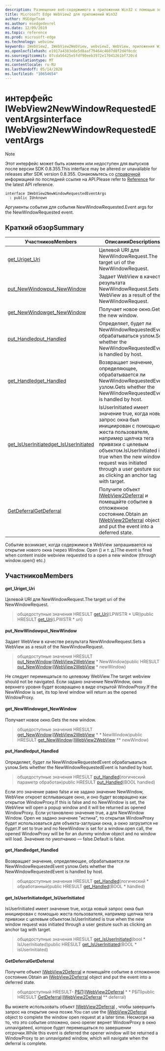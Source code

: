 ```yaml
---
description: Размещение веб-содержимого в приложении Win32 с помощью элемента управления Microsoft Edge WebView2
title: Microsoft Edge WebView2 для приложений Win32
author: MSEdgeTeam
ms.author: msedgedevrel
ms.date: 12/09/2019
ms.topic: reference
ms.prod: microsoft-edge
ms.technology: webview
keywords: IWebView2, IWebView2WebView, webview2, WebView, приложения Win32, Win32, EDGE
ms.openlocfilehash: e1917a4383e6e5d8aaf79464c4607d8f2d4f0cdc
ms.sourcegitcommit: 07cda56425e5fdf90eeb3972e17041261bf720cd
ms.translationtype: MT
ms.contentlocale: ru-RU
ms.lasthandoff: 05/14/2020
ms.locfileid: "10654654"
---
```

# <span data-ttu-id="42b16-104">интерфейс IWebView2NewWindowRequestedEventArgs</span><span class="sxs-lookup"><span data-stu-id="42b16-104">interface IWebView2NewWindowRequestedEventArgs</span></span> 

> [!NOTE]
> <span data-ttu-id="42b16-105">Этот интерфейс может быть изменен или недоступен для выпусков после версии SDK 0.8.355.</span><span class="sxs-lookup"><span data-stu-id="42b16-105">This interface may be altered or unavailable for releases after SDK version 0.8.355.</span></span> <span data-ttu-id="42b16-106">Ознакомьтесь со [справочной](../../../webview2-api-reference.md) информацией по последней ссылке на API.</span><span class="sxs-lookup"><span data-stu-id="42b16-106">Please refer to [Reference](../../../webview2-api-reference.md) for the latest API reference.</span></span>

```
interface IWebView2NewWindowRequestedEventArgs
  : public IUnknown
```

<span data-ttu-id="42b16-107">Аргументы события для события NewWindowRequested.</span><span class="sxs-lookup"><span data-stu-id="42b16-107">Event args for the NewWindowRequested event.</span></span>

## <span data-ttu-id="42b16-108">Краткий обзор</span><span class="sxs-lookup"><span data-stu-id="42b16-108">Summary</span></span>

 <span data-ttu-id="42b16-109">Участников</span><span class="sxs-lookup"><span data-stu-id="42b16-109">Members</span></span>                        | <span data-ttu-id="42b16-110">Описания</span><span class="sxs-lookup"><span data-stu-id="42b16-110">Descriptions</span></span>
--------------------------------|---------------------------------------------
[<span data-ttu-id="42b16-111">get_Uri</span><span class="sxs-lookup"><span data-stu-id="42b16-111">get_Uri</span></span>](#get_uri) | <span data-ttu-id="42b16-112">Целевой URI для NewWindowRequest.</span><span class="sxs-lookup"><span data-stu-id="42b16-112">The target uri of the NewWindowRequest.</span></span>
[<span data-ttu-id="42b16-113">put_NewWindow</span><span class="sxs-lookup"><span data-stu-id="42b16-113">put_NewWindow</span></span>](#put_newwindow) | <span data-ttu-id="42b16-114">Задает WebView в качестве результата NewWindowRequest.</span><span class="sxs-lookup"><span data-stu-id="42b16-114">Sets a WebView as a result of the NewWindowRequest.</span></span>
[<span data-ttu-id="42b16-115">get_NewWindow</span><span class="sxs-lookup"><span data-stu-id="42b16-115">get_NewWindow</span></span>](#get_newwindow) | <span data-ttu-id="42b16-116">Получает новое окно.</span><span class="sxs-lookup"><span data-stu-id="42b16-116">Gets the new window.</span></span>
[<span data-ttu-id="42b16-117">put_Handled</span><span class="sxs-lookup"><span data-stu-id="42b16-117">put_Handled</span></span>](#put_handled) | <span data-ttu-id="42b16-118">Определяет, будет ли NewWindowRequestedEvent обрабатываться узлом.</span><span class="sxs-lookup"><span data-stu-id="42b16-118">Sets whether the NewWindowRequestedEvent is handled by host.</span></span>
[<span data-ttu-id="42b16-119">get_Handled</span><span class="sxs-lookup"><span data-stu-id="42b16-119">get_Handled</span></span>](#get_handled) | <span data-ttu-id="42b16-120">Возвращает значение, определяющее, обрабатывается ли NewWindowRequestedEvent узлом.</span><span class="sxs-lookup"><span data-stu-id="42b16-120">Gets whether the NewWindowRequestedEvent is handled by host.</span></span>
[<span data-ttu-id="42b16-121">get_IsUserInitiated</span><span class="sxs-lookup"><span data-stu-id="42b16-121">get_IsUserInitiated</span></span>](#get_isuserinitiated) | <span data-ttu-id="42b16-122">IsUserInitiated имеет значение true, когда новый запрос окна был инициирован с помощью жеста пользователя, например щелчка тега привязки с целевым объектом.</span><span class="sxs-lookup"><span data-stu-id="42b16-122">IsUserInitiated is true when the new window request was initiated through a user gesture such as clicking an anchor tag with target.</span></span>
[<span data-ttu-id="42b16-123">GetDeferral</span><span class="sxs-lookup"><span data-stu-id="42b16-123">GetDeferral</span></span>](#getdeferral) | <span data-ttu-id="42b16-124">Получите объект [IWebView2Deferral](IWebView2Deferral.md) и помещайте событие в отложенное состояние.</span><span class="sxs-lookup"><span data-stu-id="42b16-124">Obtain an [IWebView2Deferral](IWebView2Deferral.md) object and put the event into a deferred state.</span></span>

<span data-ttu-id="42b16-125">Событие возникает, когда содержимое в WebView запрашивается на открытие нового окна (через Window. Open () и т. д.)</span><span class="sxs-lookup"><span data-stu-id="42b16-125">The event is fired when content inside webview requested to a open a new window (through window.open() etc.)</span></span>

## <span data-ttu-id="42b16-126">Участников</span><span class="sxs-lookup"><span data-stu-id="42b16-126">Members</span></span>

#### <span data-ttu-id="42b16-127">get_Uri</span><span class="sxs-lookup"><span data-stu-id="42b16-127">get_Uri</span></span> 

<span data-ttu-id="42b16-128">Целевой URI для NewWindowRequest.</span><span class="sxs-lookup"><span data-stu-id="42b16-128">The target uri of the NewWindowRequest.</span></span>

> <span data-ttu-id="42b16-129">общедоступные значения HRESULT [get_Uri](#get_uri)(LPWSTR \* URI)</span><span class="sxs-lookup"><span data-stu-id="42b16-129">public HRESULT [get_Uri](#get_uri)(LPWSTR \* uri)</span></span>

#### <span data-ttu-id="42b16-130">put_NewWindow</span><span class="sxs-lookup"><span data-stu-id="42b16-130">put_NewWindow</span></span> 

<span data-ttu-id="42b16-131">Задает WebView в качестве результата NewWindowRequest.</span><span class="sxs-lookup"><span data-stu-id="42b16-131">Sets a WebView as a result of the NewWindowRequest.</span></span>

> <span data-ttu-id="42b16-132">общедоступные значения HRESULT [put_NewWindow](#put_newwindow)([IWebView2WebView](IWebView2WebView.md) \* NewWindow)</span><span class="sxs-lookup"><span data-stu-id="42b16-132">public HRESULT [put_NewWindow](#put_newwindow)([IWebView2WebView](IWebView2WebView.md) \* newWindow)</span></span>

<span data-ttu-id="42b16-133">Не следует перемещаться по целевому WebView.</span><span class="sxs-lookup"><span data-stu-id="42b16-133">The target webview should not be navigated.</span></span> <span data-ttu-id="42b16-134">Если задано значение NewWindow, окно верхнего уровня будет возвращено в виде открытой WindowProxy.</span><span class="sxs-lookup"><span data-stu-id="42b16-134">If the NewWindow is set, its top level window will return as the opened WindowProxy.</span></span>

#### <span data-ttu-id="42b16-135">get_NewWindow</span><span class="sxs-lookup"><span data-stu-id="42b16-135">get_NewWindow</span></span> 

<span data-ttu-id="42b16-136">Получает новое окно.</span><span class="sxs-lookup"><span data-stu-id="42b16-136">Gets the new window.</span></span>

> <span data-ttu-id="42b16-137">общедоступные значения HRESULT [get_NewWindow](#get_newwindow)([IWebView2WebView](IWebView2WebView.md) \* \* NewWindow)</span><span class="sxs-lookup"><span data-stu-id="42b16-137">public HRESULT [get_NewWindow](#get_newwindow)([IWebView2WebView](IWebView2WebView.md) \*\* newWindow)</span></span>

#### <span data-ttu-id="42b16-138">put_Handled</span><span class="sxs-lookup"><span data-stu-id="42b16-138">put_Handled</span></span> 

<span data-ttu-id="42b16-139">Определяет, будет ли NewWindowRequestedEvent обрабатываться узлом.</span><span class="sxs-lookup"><span data-stu-id="42b16-139">Sets whether the NewWindowRequestedEvent is handled by host.</span></span>

> <span data-ttu-id="42b16-140">общедоступные значения HRESULT [put_Handled](#put_handled)(логический параметр обработан)</span><span class="sxs-lookup"><span data-stu-id="42b16-140">public HRESULT [put_Handled](#put_handled)(BOOL handled)</span></span>

<span data-ttu-id="42b16-141">Если это значение равно false и не задано значение NewWindow, WebView откроет всплывающее окно, и оно будет возвращено как открытое WindowProxy.</span><span class="sxs-lookup"><span data-stu-id="42b16-141">If this is false and no NewWindow is set, the WebView will open a popup window and it will be returned as opened WindowProxy.</span></span> <span data-ttu-id="42b16-142">Если установлено значение true, а для NewWindow Window. Open не задано значение "истина", то открытая WindowProxy будет использоваться для объекта-заглушки окна, а окно загрузится не будет.</span><span class="sxs-lookup"><span data-stu-id="42b16-142">If set to true and no NewWindow is set for a window.open call, the opened WindowProxy will be for an dummy window object and no window will load.</span></span> <span data-ttu-id="42b16-143">Значение по умолчанию — false.</span><span class="sxs-lookup"><span data-stu-id="42b16-143">Default is false.</span></span>

#### <span data-ttu-id="42b16-144">get_Handled</span><span class="sxs-lookup"><span data-stu-id="42b16-144">get_Handled</span></span> 

<span data-ttu-id="42b16-145">Возвращает значение, определяющее, обрабатывается ли NewWindowRequestedEvent узлом.</span><span class="sxs-lookup"><span data-stu-id="42b16-145">Gets whether the NewWindowRequestedEvent is handled by host.</span></span>

> <span data-ttu-id="42b16-146">общедоступные значения HRESULT [get_Handled](#get_handled)(логический \* обработанный)</span><span class="sxs-lookup"><span data-stu-id="42b16-146">public HRESULT [get_Handled](#get_handled)(BOOL \* handled)</span></span>

#### <span data-ttu-id="42b16-147">get_IsUserInitiated</span><span class="sxs-lookup"><span data-stu-id="42b16-147">get_IsUserInitiated</span></span> 

<span data-ttu-id="42b16-148">IsUserInitiated имеет значение true, когда новый запрос окна был инициирован с помощью жеста пользователя, например щелчка тега привязки с целевым объектом.</span><span class="sxs-lookup"><span data-stu-id="42b16-148">IsUserInitiated is true when the new window request was initiated through a user gesture such as clicking an anchor tag with target.</span></span>

> <span data-ttu-id="42b16-149">общедоступные значения HRESULT [get_IsUserInitiated](#get_isuserinitiated)(bool \* IsUserInitiated)</span><span class="sxs-lookup"><span data-stu-id="42b16-149">public HRESULT [get_IsUserInitiated](#get_isuserinitiated)(BOOL \* isUserInitiated)</span></span>

#### <span data-ttu-id="42b16-150">GetDeferral</span><span class="sxs-lookup"><span data-stu-id="42b16-150">GetDeferral</span></span> 

<span data-ttu-id="42b16-151">Получите объект [IWebView2Deferral](IWebView2Deferral.md) и помещайте событие в отложенное состояние.</span><span class="sxs-lookup"><span data-stu-id="42b16-151">Obtain an [IWebView2Deferral](IWebView2Deferral.md) object and put the event into a deferred state.</span></span>

> <span data-ttu-id="42b16-152">общедоступный HRESULT- [РБП](#getdeferral)([IWebView2Deferral](IWebView2Deferral.md) \* \* РБП)</span><span class="sxs-lookup"><span data-stu-id="42b16-152">public HRESULT [GetDeferral](#getdeferral)([IWebView2Deferral](IWebView2Deferral.md) \*\* deferral)</span></span>

<span data-ttu-id="42b16-153">Вы можете использовать объект [IWebView2Deferral](IWebView2Deferral.md) , чтобы завершить запрос на открытие окна позже.</span><span class="sxs-lookup"><span data-stu-id="42b16-153">You can use the [IWebView2Deferral](IWebView2Deferral.md) object to complete the window open request at a later time.</span></span> <span data-ttu-id="42b16-154">Несмотря на то, что это событие отложено, окно opener вернет WindowProxy в окно unnavigateed, которое будет перемещаться по завершении отсрочки.</span><span class="sxs-lookup"><span data-stu-id="42b16-154">While this event is deferred the opener window will be returned a WindowProxy to an unnavigated window, which will navigate when the deferral is complete.</span></span>

